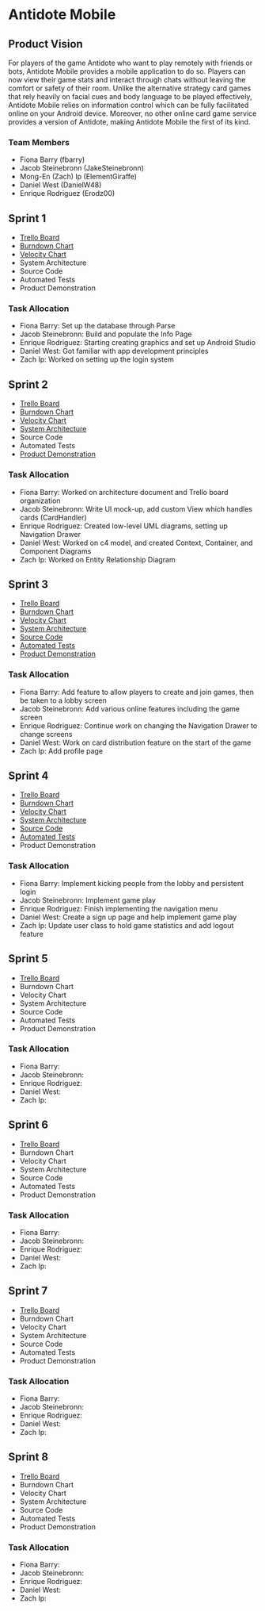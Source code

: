 # Antidote Mobile

## Product Vision

For players of the game Antidote who want to play remotely with friends or bots, Antidote Mobile provides a mobile application to do so. Players can now view their game stats and interact through chats without leaving the comfort or safety of their room. Unlike the alternative strategy card games that rely heavily on facial cues and body language to be played effectively, Antidote Mobile relies on information control which can be fully facilitated online on your Android device. Moreover, no other online card game service provides a version of Antidote, making Antidote Mobile the first of its kind.

### Team Members

- Fiona Barry (fbarry)
- Jacob Steinebronn (JakeSteinebronn)
- Mong-En (Zach) Ip (ElementGiraffe)
- Daniel West (DanielW48)
- Enrique Rodriguez (Erodz00)

## Sprint 1

- [Trello Board](https://trello.com/b/4BXuyGVT/antidote-planning)
- [Burndown Chart](https://docs.google.com/drawings/d/1DphdQxI2VC6NBV8ki5pzwNgX5mfWGEvkf1lrGDsCFlw/edit)
- [Velocity Chart](https://docs.google.com/drawings/d/16rvN4Frxrgw_4FFaJiSVTQm7VpvmOW8X7FXCXC2kVLU/edit)
- System Architecture
- Source Code
- Automated Tests
- Product Demonstration

### Task Allocation

- Fiona Barry: Set up the database through Parse
- Jacob Steinebronn: Build and populate the Info Page
- Enrique Rodriguez: Starting creating graphics and set up Android Studio
- Daniel West: Got familiar with app development principles
- Zach Ip: Worked on setting up the login system

## Sprint 2
 
- [Trello Board](https://trello.com/b/4BXuyGVT/antidote-planning)
- [Burndown Chart](https://docs.google.com/drawings/d/1JCJZOAMAWwgHDhH4fQI5nDxEwt-b9voHQQ8owbaSqNo/edit)
- [Velocity Chart](https://docs.google.com/drawings/d/16rvN4Frxrgw_4FFaJiSVTQm7VpvmOW8X7FXCXC2kVLU/edit)
- [System Architecture](https://github.com/fbarry/Antidote-Mobile/tree/master/artifacts/architecture.md)
- Source Code
- Automated Tests
- [Product Demonstration](https://www.youtube.com/watch?v=ZVlSfPpOeVQ)

### Task Allocation

- Fiona Barry: Worked on architecture document and Trello board organization
- Jacob Steinebronn: Write UI mock-up, add custom View which handles cards (CardHandler)
- Enrique Rodriguez: Created low-level UML diagrams, setting up Navigation Drawer
- Daniel West: Worked on c4 model, and created Context, Container, and Component Diagrams
- Zach Ip: Worked on Entity Relationship Diagram

## Sprint 3

- [Trello Board](https://trello.com/b/4BXuyGVT/antidote-planning)
- [Burndown Chart](https://docs.google.com/drawings/d/1E7qSSjzJW04xwiGujTXYdIxMOspmxSeiHkRL1O4JMio/edit)
- [Velocity Chart](https://docs.google.com/drawings/d/16rvN4Frxrgw_4FFaJiSVTQm7VpvmOW8X7FXCXC2kVLU/edit)
- [System Architecture](https://github.com/fbarry/Antidote-Mobile/tree/master/artifacts/architecture.md)
- [Source Code](https://github.com/fbarry/Antidote-Mobile/tree/master/app/src/main)
- [Automated Tests](https://github.com/fbarry/Antidote-Mobile/tree/master/app/src/androidTest/java)
- [Product Demonstration](https://youtu.be/bGv0rCc_4JY)

### Task Allocation

- Fiona Barry: Add feature to allow players to create and join games, then be taken to a lobby screen
- Jacob Steinebronn: Add various online features including the game screen
- Enrique Rodriguez: Continue work on changing the Navigation Drawer to change screens
- Daniel West: Work on card distribution feature on the start of the game
- Zach Ip: Add profile page

## Sprint 4

- [Trello Board](https://trello.com/b/4BXuyGVT/antidote-planning)
- [Burndown Chart](https://docs.google.com/drawings/d/12YKSj4qjLEaspT6R3hDtPhm3wewxH5FOwW1_yw0BMPk/edit)
- [Velocity Chart](https://docs.google.com/drawings/d/16rvN4Frxrgw_4FFaJiSVTQm7VpvmOW8X7FXCXC2kVLU/edit)
- [System Architecture](https://github.com/fbarry/Antidote-Mobile/tree/master/artifacts/architecture.md)
- [Source Code](https://github.com/fbarry/Antidote-Mobile/tree/master/app/src/main)
- [Automated Tests](https://github.com/fbarry/Antidote-Mobile/tree/master/app/src/androidTest/java)
- Product Demonstration

### Task Allocation

- Fiona Barry: Implement kicking people from the lobby and persistent login
- Jacob Steinebronn: Implement game play
- Enrique Rodriguez: Finish implementing the navigation menu
- Daniel West: Create a sign up page and help implement game play
- Zach Ip: Update user class to hold game statistics and add logout feature

## Sprint 5

- [Trello Board](https://trello.com/b/4BXuyGVT/antidote-planning)
- Burndown Chart
- Velocity Chart
- System Architecture
- Source Code
- Automated Tests
- Product Demonstration

### Task Allocation

- Fiona Barry:
- Jacob Steinebronn:
- Enrique Rodriguez:
- Daniel West:
- Zach Ip: 

## Sprint 6

- [Trello Board](https://trello.com/b/4BXuyGVT/antidote-planning)
- Burndown Chart
- Velocity Chart
- System Architecture
- Source Code
- Automated Tests
- Product Demonstration

### Task Allocation

- Fiona Barry:
- Jacob Steinebronn:
- Enrique Rodriguez:
- Daniel West:
- Zach Ip: 

## Sprint 7

- [Trello Board](https://trello.com/b/4BXuyGVT/antidote-planning)
- Burndown Chart
- Velocity Chart
- System Architecture
- Source Code
- Automated Tests
- Product Demonstration

### Task Allocation

- Fiona Barry:
- Jacob Steinebronn:
- Enrique Rodriguez:
- Daniel West:
- Zach Ip: 

## Sprint 8

- [Trello Board](https://trello.com/b/4BXuyGVT/antidote-planning)
- Burndown Chart
- Velocity Chart
- System Architecture
- Source Code
- Automated Tests
- Product Demonstration

### Task Allocation

- Fiona Barry:
- Jacob Steinebronn:
- Enrique Rodriguez:
- Daniel West:
- Zach Ip: 

